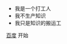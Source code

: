 <!-- _coverpage.md -->


- 我是一个打工人
- 我不生产知识
- 我只是知识的搬运工

<!-- button连接，格式为连接名称 连接地址 -->
[百度](https://www.baidu.com)
开始